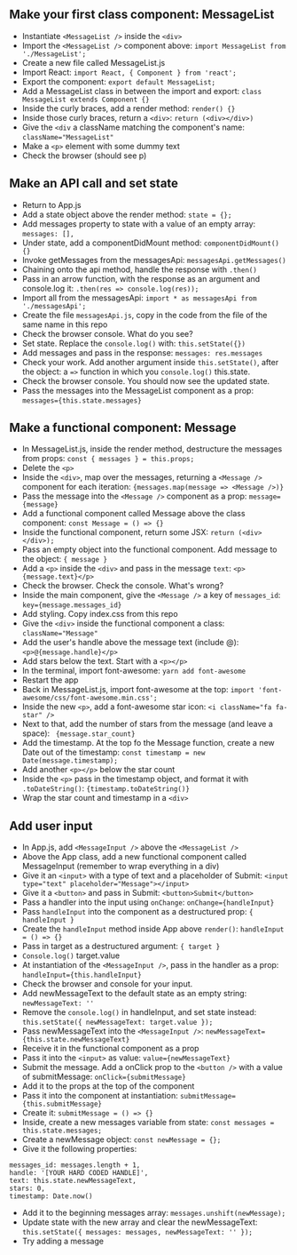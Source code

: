 
## Make your first class component: MessageList
* Instantiate `<MessageList />` inside the `<div>`
* Import the `<MessageList />` component above: `import MessageList from './MessageList';`
* Create a new file called MessageList.js
* Import React: `import React, { Component } from 'react';`
* Export the component: `export default MessageList;`
* Add a MessageList class in between the import and export: `class MessageList extends Component {}`
* Inside the curly braces, add a render method: `render() {}`
* Inside those curly braces, return a `<div>`: `return (<div></div>)`
* Give the `<div` a className matching the component's name: `className="MessageList"`
* Make a `<p>` element with some dummy text
* Check the browser (should see p)

## Make an API call and set state
* Return to App.js
* Add a state object above the render method: `state = {};`
* Add messages property to state with a value of an empty array: `messages: [],`
* Under state, add a componentDidMount method: `componentDidMount() {}`
* Invoke getMessages from the messagesApi: `messagesApi.getMessages()`
* Chaining onto the api method, handle the response with `.then()`
* Pass in an arrow function, with the response as an argument and console.log it: `.then(res => console.log(res));`
* Import all from the messagesApi: `import * as messagesApi from './messagesApi';`
* Create the file `messagesApi.js`, copy in the code from the file of the same name in this repo
* Check the browser console. What do you see?
* Set state. Replace the `console.log()` with: `this.setState({})`
* Add messages and pass in the response: `messages: res.messages`
* Check your work. Add another argument inside `this.setState()`, after the object: a `=>` function in which you `console.log()` this.state.
* Check the browser console. You should now see the updated state.
* Pass the messages into the MessageList component as a prop: `messages={this.state.messages}`

## Make a functional component: Message
* In MessageList.js, inside the render method, destructure the messages from props: `const { messages } = this.props;`
* Delete the `<p>`
* Inside the `<div>`, map over the messages, returning a `<Message />` component for each iteration: `{messages.map(message => <Message />)}`
* Pass the message into the `<Message />` component as a prop: `message={message}`
* Add a functional component called Message above the class component: `const Message = () => {}`
* Inside the functional component, return some JSX: `return (<div></div>);`
* Pass an empty object into the functional component. Add message to the object: `{ message }`
* Add a `<p>` inside the `<div>` and pass in the message `text`: `<p>{message.text}</p>`
* Check the browser. Check the console. What's wrong?
* Inside the main component, give the `<Message />` a key of `messages_id`: `key={message.messages_id}`
* Add styling. Copy index.css from this repo
* Give the `<div>` inside the functional component a class: `className="Message"`
* Add the user's handle above the message text (include @): `<p>@{message.handle}</p>`
* Add stars below the text. Start with a `<p></p>`
* In the terminal, import font-awesome: `yarn add font-awesome`
* Restart the app
* Back in MessageList.js, import font-awesome at the top: `import 'font-awesome/css/font-awesome.min.css';`
* Inside the new `<p>`, add a font-awesome star icon: `<i className="fa fa-star" />`
* Next to that, add the number of stars from the message (and leave a space): ` {message.star_count}`
* Add the timestamp. At the top fo the Message function, create a new Date out of the timestamp: `const timestamp = new Date(message.timestamp);`
* Add another `<p></p>` below the star count
* Inside the `<p>` pass in the timestamp object, and format it with `.toDateString()`: `{timestamp.toDateString()}`
* Wrap the star count and timestamp in a `<div>`

## Add user input
* In App.js, add `<MessageInput />` above the `<MessageList />`
* Above the App class, add a new functional component called MessageInput (remember to wrap everything in a div)
* Give it an `<input>` with a type of text and a placeholder of Submit: `<input type="text" placeholder="Message"></input>`
* Give it a `<button>` and pass in Submit: `<button>Submit</button>`
* Pass a handler into the input using `onChange`: `onChange={handleInput}`
* Pass `handleInput` into the component as a destructured prop: `{ handleInput }`
* Create the `handleInput` method inside App above `render()`: `handleInput = () => {}`
* Pass in target as a destructured argument: `{ target }`
* `Console.log()` target.value
* At instantiation of the `<MessageInput />`, pass in the handler as a prop: `handleInput={this.handleInput}`
* Check the browser and console for your input.
* Add newMessageText to the default state as an empty string: `newMessageText: ''`
* Remove the `console.log()` in handleInput, and set state instead: `this.setState({ newMessageText: target.value });`
* Pass newMessageText into the `<MessageInput />`: `newMessageText={this.state.newMessageText}`
* Receive it in the functional component as a prop
* Pass it into the `<input>` as value: `value={newMessageText}`
* Submit the message. Add a onClick prop to the `<button />` with a value of submitMessage: `onClick={submitMessage}`
* Add it to the props at the top of the component
* Pass it into the component at instantiation: `submitMessage={this.submitMessage}`
* Create it: `submitMessage = () => {}`
* Inside, create a new messages variable from state: `const messages = this.state.messages;`
* Create a newMessage object: `const newMessage = {};`
* Give it the following properties:
```
messages_id: messages.length + 1,
handle: '[YOUR HARD CODED HANDLE]',
text: this.state.newMessageText,
stars: 0,
timestamp: Date.now()
```
* Add it to the beginning messages array: `messages.unshift(newMessage);`
* Update state with the new array and clear the newMessageText: `this.setState({ messages: messages, newMessageText: '' });`
* Try adding a message
